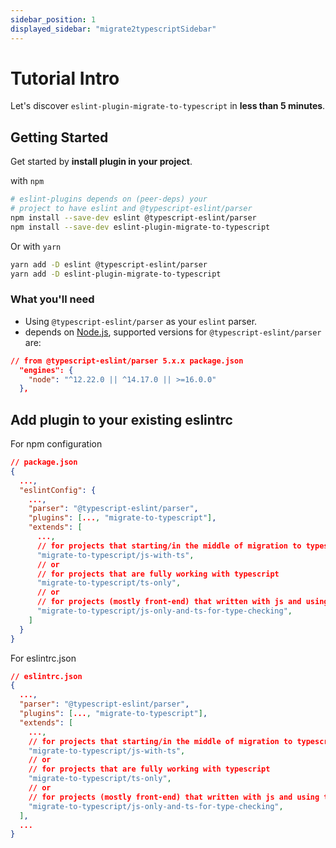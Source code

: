 ```yaml
---
sidebar_position: 1
displayed_sidebar: "migrate2typescriptSidebar"
---
```


# Tutorial Intro

Let's discover `eslint-plugin-migrate-to-typescript` in **less than 5 minutes**.

## Getting Started

Get started by **install plugin in your project**.

with `npm`

```sh
# eslint-plugins depends on (peer-deps) your
# project to have eslint and @typescript-eslint/parser
npm install --save-dev eslint @typescript-eslint/parser
npm install --save-dev eslint-plugin-migrate-to-typescript
```

Or with `yarn`

```sh
yarn add -D eslint @typescript-eslint/parser
yarn add -D eslint-plugin-migrate-to-typescript
```

### What you'll need

- Using `@typescript-eslint/parser` as your `eslint` parser.
- depends on [Node.js](https://nodejs.org/en/download/), supported versions for `@typescript-eslint/parser` are:

```json
// from @typescript-eslint/parser 5.x.x package.json
  "engines": {
    "node": "^12.22.0 || ^14.17.0 || >=16.0.0"
  },
```

## Add plugin to your existing eslintrc

For npm configuration

```json
// package.json
{
  ...,
  "eslintConfig": {
    ...,
    "parser": "@typescript-eslint/parser",
    "plugins": [..., "migrate-to-typescript"],
    "extends": [
      ...,
      // for projects that starting/in the middle of migration to typescript
      "migrate-to-typescript/js-with-ts",
      // or
      // for projects that are fully working with typescript
      "migrate-to-typescript/ts-only",
      // or
      // for projects (mostly front-end) that written with js and using ts for type-checking or type-generating
      "migrate-to-typescript/js-only-and-ts-for-type-checking",
    ]
  }
}
```

For eslintrc.json

```json
// eslintrc.json
{
  ...,
  "parser": "@typescript-eslint/parser",
  "plugins": [..., "migrate-to-typescript"],
  "extends": [
    ...,
    // for projects that starting/in the middle of migration to typescript
    "migrate-to-typescript/js-with-ts",
    // or
    // for projects that are fully working with typescript
    "migrate-to-typescript/ts-only",
    // or
    // for projects (mostly front-end) that written with js and using ts for type-checking or type-generating
    "migrate-to-typescript/js-only-and-ts-for-type-checking",
  ],
  ...
}
```

